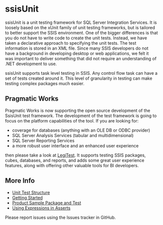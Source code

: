 # ssisUnit
ssisUnit is a unit testing framework for SQL Server Integration Services. It is loosely based on the xUnit family of unit testing
frameworks, but is tailored to better support the SSIS environment. One of the bigger differences is that you do not
have to write code to create the unit tests. Instead, we have taken a declarative approach to specifying the unit tests.
The test information is stored in an XML file. Since many SSIS developers do not have a background in developing desktop 
or web applications, we felt it was important to deliver something that did not require an understanding of .NET development to use.

ssisUnit supports task level testing in SSIS. Any control flow task can have a set of tests created around it. This level of
granularity in testing can make testing complex packages much easier.

## Pragmatic Works
Pragmatic Works is now supporting the open source development of the SsisUnit test framework. The development of the test framework
is going to focus on the platform capabilities of the tool. If you are looking for:
- coverage for databases (anything with an OLE DB or ODBC provider)
- SQL Server Analysis Services (tabular and multidimensional)
- SQL Server Reporting Services
- a more robust user interface and an enhanced user experience

then please take a look at [LegiTest](https://legitest.com). It supports testing SSIS packages, cubes, databases, and reports, 
and adds some great user experience features, along with offering other valuable tools for BI developers.

## More Info
- [Unit Test Structure](/docs/Unit%20Test%20Structure.md)
- [Getting Started](/docs/Getting%20Started.md)
- [Product Sample Package and Test](/docs/Product%20Sample%20Package%20and%20Test.md)
- [Using Expressions in Asserts](/docs/Using%20Expressions%20in%20Asserts.md)

Please report issues using the Issues tracker in GitHub.

